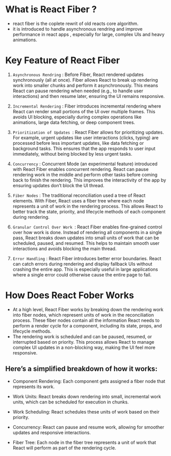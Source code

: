 # What is React Fiber ?

- react fiber is the coplete rewrit of old reacts core algorithm.
- it is introduced to handle asynchronous rendring and improve performance in react apps , especially for large, complex UIs and heavy animations.

# Key Feature of React Fiber

1. `Asynchronous Rendring` : Before Fiber, React rendered updates synchronously (all at once). Fiber allows React to break up rendering work into smaller chunks and perform it asynchronously. This means React can pause rendering when needed (e.g., to handle user interactions) and then resume later, ensuring the UI remains responsive.

2. `Incremental Rendering` : Fiber introduces incremental rendering where React can render small portions of the UI over multiple frames. This avoids UI blocking, especially during complex operations like animations, large data fetching, or deep component trees.

3. `Prioritization of Updates `: React Fiber allows for prioritizing updates. For example, urgent updates like user interactions (clicks, typing) are processed before less important updates, like data fetching or background tasks. This ensures that the app responds to user input immediately, without being blocked by less urgent tasks.

4. `Concurrency` : Concurrent Mode (an experimental feature) introduced with React Fiber enables concurrent rendering. React can pause rendering work in the middle and perform other tasks before coming back to finish the rendering. This improves the interactivity of the app by ensuring updates don’t block the UI thread.

5. `Fiber Nodes` : The traditional reconciliation used a tree of React elements. With Fiber, React uses a fiber tree where each node represents a unit of work in the rendering process. This allows React to better track the state, priority, and lifecycle methods of each component during rendering.

6. `Granular Control Over Work `: React Fiber enables fine-grained control over how work is done. Instead of rendering all components in a single pass, React breaks down updates into small units of work that can be scheduled, paused, and resumed. This helps to maintain smooth user interactions and avoids blocking the main thread.

7. `Error Handling` : React Fiber introduces better error boundaries. React can catch errors during rendering and display fallback UIs without crashing the entire app. This is especially useful in large applications where a single error could otherwise cause the entire page to fail.

# How Does React Fober Works

- At a high level, React Fiber works by breaking down the rendering work into fiber nodes, which represent units of work in the reconciliation process. These fiber nodes contain all the information React needs to perform a render cycle for a component, including its state, props, and lifecycle methods.
- The rendering work is scheduled and can be paused, resumed, or interrupted based on priority. This process allows React to manage complex UI updates in a non-blocking way, making the UI feel more responsive.

## Here’s a simplified breakdown of how it works:

- Component Rendering: Each component gets assigned a fiber node that represents its work.

- Work Units: React breaks down rendering into small, incremental work units, which can be scheduled for execution in chunks.

- Work Scheduling: React schedules these units of work based on their priority.

- Concurrency: React can pause and resume work, allowing for smoother updates and responsive interactions.

- Fiber Tree: Each node in the fiber tree represents a unit of work that React will perform as part of the rendering cycle.
